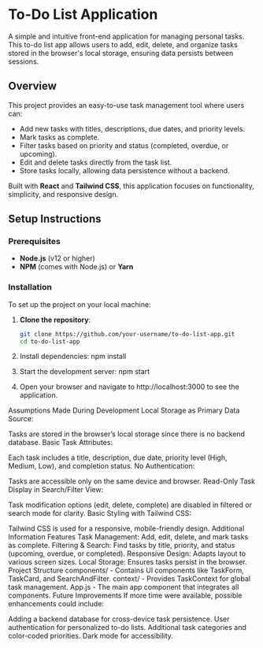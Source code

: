 # To-Do List Application

A simple and intuitive front-end application for managing personal tasks. This to-do list app allows users to add, edit, delete, and organize tasks stored in the browser's local storage, ensuring data persists between sessions.

## Overview

This project provides an easy-to-use task management tool where users can:
- Add new tasks with titles, descriptions, due dates, and priority levels.
- Mark tasks as complete.
- Filter tasks based on priority and status (completed, overdue, or upcoming).
- Edit and delete tasks directly from the task list.
- Store tasks locally, allowing data persistence without a backend.

Built with **React** and **Tailwind CSS**, this application focuses on functionality, simplicity, and responsive design.

## Setup Instructions

### Prerequisites

- **Node.js** (v12 or higher)
- **NPM** (comes with Node.js) or **Yarn**

### Installation

To set up the project on your local machine:

1. **Clone the repository**:
   ```bash
   git clone https://github.com/your-username/to-do-list-app.git
   cd to-do-list-app


2. Install dependencies:
npm install

3. Start the development server:
npm start

4. Open your browser and navigate to http://localhost:3000 to see the application.


Assumptions Made During Development
Local Storage as Primary Data Source:

Tasks are stored in the browser’s local storage since there is no backend database.
Basic Task Attributes:

Each task includes a title, description, due date, priority level (High, Medium, Low), and completion status.
No Authentication:

Tasks are accessible only on the same device and browser.
Read-Only Task Display in Search/Filter View:

Task modification options (edit, delete, complete) are disabled in filtered or search mode for clarity.
Basic Styling with Tailwind CSS:

Tailwind CSS is used for a responsive, mobile-friendly design.
Additional Information
Features
Task Management: Add, edit, delete, and mark tasks as complete.
Filtering & Search: Find tasks by title, priority, and status (upcoming, overdue, or completed).
Responsive Design: Adapts layout to various screen sizes.
Local Storage: Ensures tasks persist in the browser.
Project Structure
components/ - Contains UI components like TaskForm, TaskCard, and SearchAndFilter.
context/ - Provides TaskContext for global task management.
App.js - The main app component that integrates all components.
Future Improvements
If more time were available, possible enhancements could include:

Adding a backend database for cross-device task persistence.
User authentication for personalized to-do lists.
Additional task categories and color-coded priorities.
Dark mode for accessibility.